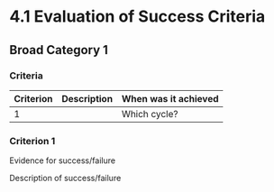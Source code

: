 # 4.1 Evaluation of Success Criteria

## Broad Category 1

### Criteria

| Criterion | Description | When was it achieved |
| --------- | ----------- | -------------------- |
| 1         |             | Which cycle?         |

### Criterion 1

Evidence for success/failure

Description of success/failure
